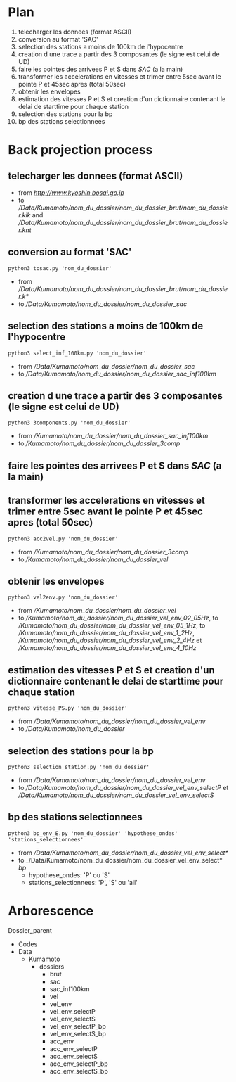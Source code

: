 # Plan

1. telecharger les donnees (format ASCII)
2. conversion au format 'SAC'
3. selection des stations a moins de 100km de l'hypocentre
4. creation d une trace a partir des 3 composantes (le signe est celui de UD)
5. faire les pointes des arrivees P et S dans _SAC_ (a la main)
6. transformer les accelerations en vitesses et trimer entre 5sec avant le pointe P et 45sec apres (total 50sec)
7. obtenir les envelopes
8. estimation des vitesses P et S et creation d'un dictionnaire contenant le delai de starttime pour chaque station
9. selection des stations pour la bp
10. bp des stations selectionnees

# Back projection process

## telecharger les donnees (format ASCII)

- from _http://www.kyoshin.bosai.go.jp_
- to _/Data/Kumamoto/nom_du_dossier/nom_du_dossier_brut/nom_du_dossier.kik_ and _/Data/Kumamoto/nom_du_dossier/nom_du_dossier_brut/nom_du_dossier.knt_

## conversion au format 'SAC'

`python3 tosac.py 'nom_du_dossier'` 
- from _/Data/Kumamoto/nom_du_dossier/nom_du_dossier_brut/nom_du_dossier.k*_
- to _/Data/Kumamoto/nom_du_dossier/nom_du_dossier_sac_

## selection des stations a moins de 100km de l'hypocentre

`python3 select_inf_100km.py 'nom_du_dossier'`
- from _/Data/Kumamoto/nom_du_dossier/nom_du_dossier_sac_
- to _/Data/Kumamoto/nom_du_dossier/nom_du_dossier_sac_inf100km_

## creation d une trace a partir des 3 composantes (le signe est celui de UD)

`python3 3components.py 'nom_du_dossier'`
- from _/Kumamoto/nom_du_dossier/nom_du_dossier_sac_inf100km_
- to _/Kumamoto/nom_du_dossier/nom_du_dossier_3comp_

## faire les pointes des arrivees P et S dans _SAC_ (a la main)

## transformer les accelerations en vitesses et trimer entre 5sec avant le pointe P et 45sec apres (total 50sec)

`python3 acc2vel.py 'nom_du_dossier'` 
- from _/Kumamoto/nom_du_dossier/nom_du_dossier_3comp_
- to _/Kumamoto/nom_du_dossier/nom_du_dossier_vel_

## obtenir les envelopes

`python3 vel2env.py 'nom_du_dossier'`
- from _/Kumamoto/nom_du_dossier/nom_du_dossier_vel_
- to _/Kumamoto/nom_du_dossier/nom_du_dossier_vel_env_02_05Hz_, to _/Kumamoto/nom_du_dossier/nom_du_dossier_vel_env_05_1Hz_, to _/Kumamoto/nom_du_dossier/nom_du_dossier_vel_env_1_2Hz_, _/Kumamoto/nom_du_dossier/nom_du_dossier_vel_env_2_4Hz_ et _/Kumamoto/nom_du_dossier/nom_du_dossier_vel_env_4_10Hz_

## estimation des vitesses P et S et creation d'un dictionnaire contenant le delai de starttime pour chaque station

`python3 vitesse_PS.py 'nom_du_dossier'`
- from _/Data/Kumamoto/nom_du_dossier/nom_du_dossier_vel_env_
- to _/Data/Kumamoto/nom_du_dossier_

## selection des stations pour la bp

`python3 selection_station.py 'nom_du_dossier'`
- from _/Data/Kumamoto/nom_du_dossier/nom_du_dossier_vel_env_
- to _/Data/Kumamoto/nom_du_dossier/nom_du_dossier_vel_env_selectP_ et _/Data/Kumamoto/nom_du_dossier/nom_du_dossier_vel_env_selectS_

## bp des stations selectionnees

`python3 bp_env_E.py 'nom_du_dossier' 'hypothese_ondes' 'stations_selectionnees'`
- from _/Data/Kumamoto/nom_du_dossier/nom_du_dossier_vel_env_select*_
- to _/Data/Kumamoto/nom_du_dossier/nom_du_dossier_vel_env_select* _bp_
   - hypothese_ondes: 'P' ou 'S'
   - stations_selectionnees: 'P', 'S' ou 'all'

# Arborescence

Dossier_parent

- Codes
- Data
  - Kumamoto
    - dossiers
      - brut
      - sac
      - sac_inf100km
      - vel
      - vel_env
      - vel_env_selectP
      - vel_env_selectS
      - vel_env_selectP_bp
      - vel_env_selectS_bp
      - acc_env
      - acc_env_selectP
      - acc_env_selectS
      - acc_env_selectP_bp
      - acc_env_selectS_bp












